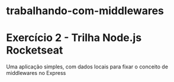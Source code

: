 # trabalhando-com-middlewares
<h1> Exercício 2 - Trilha Node.js Rocketseat </h1>
Uma aplicação simples, com dados locais para fixar o conceito de middlewares no Express
